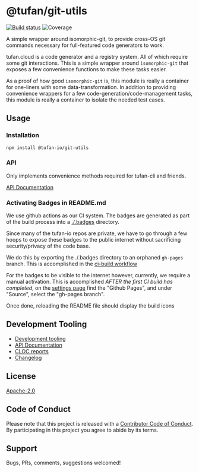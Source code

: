 # @tufan/git-utils

[![Build status](https://tufan-io.github.io/git-utils/ci/badge/build.svg)](https://github.com/tufan-io/git-utils/actions)
![Coverage](https://tufan-io.github.io/git-utils/ci/badge/coverage.svg)

A simple wrapper around isomorphic-git, to provide cross-OS git commands necessary
for full-featured code generators to work.

tufan.cloud is a code generator and a registry system. All of which require
some git interactions. This is a simple wrapper around `isomorphic-git` that
exposes a few convenience functions to make these tasks easier.

As a proof of how good `isomorphic-git` is, this module is really a container
for one-liners with some data-transformation. In addition to providing convenience
wrappers for a few code-generation/code-management tasks, this module is really
a container to isolate the needed test cases.

## Usage

### Installation
```bash
npm install @tufan-io/git-utils
```

### API
Only implements convenience methods required for tufan-cli and friends.

[API Documentation](docs/api-md/globals.md)


### Activating Badges in README.md
We use github actions as our CI system. The badges are generated as part of the
build process into a [./.badges](./.badges) directory.

Since many of the tufan-io repos are private, we have to go through a few hoops
to expose these badges to the public internet without sacrificing security/privacy
of the code base.

We do this by exporting the ./.badges directory to an orphaned `gh-pages` branch.
This is accomplished in the [ci-build workflow](github/workflows/ci-build.yml)

For the badges to be visible to the internet however, currently, we require a
manual activation. This is accomplished *AFTER the first CI build has completed*,
on the [settings page](https://github.com/tufan-io/git-utils/settings)
find the "Github Pages", and under "Source", select the "gh-pages branch".

Once done, reloading the README file should display the build icons

## Development Tooling

- [Development tooling](docs/DevTools.md)
- [API Documentation](docs/api-md/globals.md)
- [CLOC reports](docs/cloc.md)
- [Changelog](docs/CHANGELOG.md)

## License

[Apache-2.0](LICENSE.md)

## Code of Conduct

Please note that this project is released with a [Contributor Code of Conduct](code-of-conduct.md). By participating in this project you agree to abide by its terms.

## Support

Bugs, PRs, comments, suggestions welcomed!
